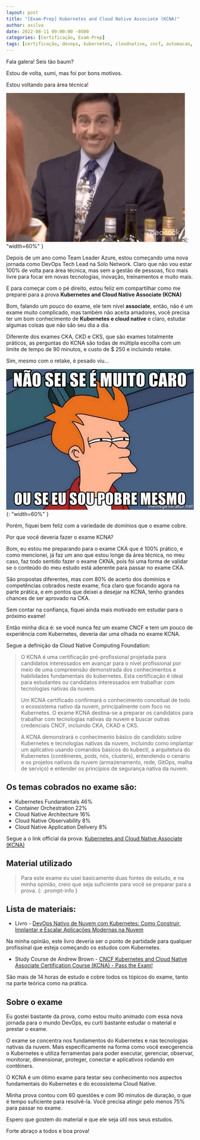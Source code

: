 ```yaml
---
layout: post
title: "[Exam-Prep] Kubernetes and Cloud Native Associate (KCNA)"
author: asilva
date: 2022-08-11 09:00:00 -0500
categories: [Certificação, Exam-Prep]
tags: [certificação, devops, kubernetes, cloudnative, cncf, automacao, iac, cicd, container, linux, linuxfoundation, sre, sysadmin, observabilidade]
---
```


Fala galera! Seis tão baum?

Estou de volta, sumi, mas foi por bons motivos.

Estou voltando para área técnica! 

![](/assets/img/30/kcna01.gif){: "width=60%" }

Depois de um ano como Team Leader Azure, estou começando uma nova jornada como DevOps Tech Lead na Solo Network. Claro que não vou estar 100% de volta para área técnica, mas sem a gestão de pessoas, fico mais livre para focar em novas tecnologias, inovação, treinamentos e muito mais.

E para começar com o pé direito, estou feliz em compartilhar como me preparei para a prova **Kubernetes and Cloud Native Associate (KCNA)**

Bom, falando um pouco do exame, ele tem nível **associate**, então, não é um exame muito complicado, mas também não aceita amadores, você precisa ter um bom conhecimento de **Kubernetes e cloud native** e claro, estudar algumas coisas que não são seu dia a dia.

Diferente dos exames CKA, CKD e CKS, que são exames totalmente práticos, as perguntas do KCNA são todas de múltipla escolha com um limite de tempo de 90 minutos, e custo de $ 250 e incluindo retake.

Sim, mesmo com o retake, é pesado viu...

![](/assets/img/30/kcna02.jpg){: "width=60%" }

Porém, fiquei bem feliz com a variedade de domínios que o exame cobre.

Por que você deveria fazer o exame KCNA?

Bom, eu estou me preparando para o exame CKA que é 100% prático, e como mencionei, já faz um ano que estou longe da área técnica, no meu caso, faz todo sentido fazer o exame CKNA, pois foi uma forma de validar se o conteúdo do meu estudo está aderente para passar no exame CKA. 

São propostas diferentes, mas com 80% de acerto dos domínios e competências cobrados neste exame, fica claro que focando agora na parte prática, e em pontos que deixei a desejar na KCNA, tenho grandes chances de ser aprovado na CKA.

Sem contar na confiança, fiquei ainda mais motivado em estudar para o próximo exame!

Então minha dica é: se você nunca fez um exame CNCF e tem um pouco de experiência com Kubernetes, deveria dar uma olhada no exame KCNA.

Segue a definição da Cloud Native Computing Foundation:

>O KCNA é uma certificação pré-profissional projetada para candidatos interessados em avançar para o nível profissional por meio de uma compreensão demonstrada dos conhecimentos e habilidades fundamentais do kubernetes. Esta certificação é ideal para estudantes ou candidatos interessados em trabalhar com tecnologias nativas da nuvem.
>
>Um KCNA certificado confirmará o conhecimento conceitual de todo o ecossistema nativo da nuvem, principalmente com foco no Kubernetes. O exame KCNA destina-se a preparar os candidatos para trabalhar com tecnologias nativas da nuvem e buscar outras credenciais CNCF, incluindo CKA, CKAD e CKS.
>
>A KCNA demonstrará o conhecimento básico do candidato sobre Kubernetes e tecnologias nativas da nuvem, incluindo como implantar um aplicativo usando comandos básicos do kubectl, a arquitetura do Kubernetes (contêineres, pods, nós, clusters), entendendo o cenário e os projetos nativos da nuvem (armazenamento, rede, GitOps, malha de serviço) e entender os princípios de segurança nativa da nuvem.

## **Os temas cobrados no exame são:**

* Kubernetes Fundamentals 46%
* Container Orchestration 22%
* Cloud Native Architecture 16%
* Cloud Native Observability 8%
* Cloud Native Application Delivery 8%

Segue a o link official da prova: <a href="https://training.linuxfoundation.org/certification/kubernetes-cloud-native-associate/" target="_blank">Kubernetes and Cloud Native Associate (KCNA)</a>

## **Material utilizado**

> Para este exame eu usei basicamente duas fontes de estudo, e na minha opinião, creio que seja suficiente para você se preparar para a prova.
{: .prompt-info }

## **Lista de materiais:**

* Livro - <a href="https://www.amazon.com.br/gp/product/8575227785/ref=ppx_yo_dt_b_asin_title_o03_s00?ie=UTF8&psc=1" target="_blank"> DevOps Nativo de Nuvem com Kubernetes: Como Construir, Implantar e Escalar Aplicações Modernas na Nuvem</a>

Na minha opinião, este livro deveria ser o ponto de partidade para qualquer profissinal que esteja começando os estudos com Kubernetes.

* Study Course de Andrew Brown - <a href="https://www.youtube.com/watch?v=AplluksKvzI" target="_blank">CNCF Kubernetes and Cloud Native Associate Certification Course (KCNA) - Pass the Exam!
</a>

São mais de 14 horas de estudo e cobre todos os tópicos do exame, tanto na parte teórica como na prática.

## **Sobre o exame**

Eu gostei bastante da prova, como estou muito animado com essa nova jornada para o mundo DevOps, eu curti bastante estudar o material e prestar o exame.

O exame se concentra nos fundamentos do Kubernetes e nas tecnologias nativas da nuvem. Mais especificamente na forma como você execgerencia o Kubernetes e utiliza ferramentas para poder executar, gerenciar, observar, monitorar, dimensionar, proteger, conectar e aplicativos rodando em contêiners.

O KCNA é um ótimo exame para testar seu conhecimento nos aspectos fundamentais do Kubernetes e do ecossistema Cloud Native.

Minha prova contou com 60 questões e com 90 minutos de duração, o que é tempo suficiente para resolvê-la. Você precisa atingir pelo menos 75% para passar no exame.

Espero que gostem do material e que ele seja útil nos seus estudos.

Forte abraço a todos e boa prova!